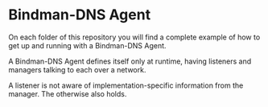 # Bindman-DNS Agent

On each folder of this repository you will find a complete example of how to get up and running with a Bindman-DNS Agent.

A Bindman-DNS Agent defines itself only at runtime, having listeners and managers talking to each over a network.

A listener is not aware of implementation-specific information from the manager. The otherwise also holds.


